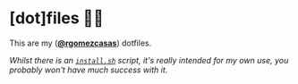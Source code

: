 # [dot]files :guardsman:

This are my ([**@rgomezcasas**](https://twitter.com/rafaoe)) dotfiles.

_Whilst there is an [`install.sh`](https://github.com/rgomezcasas/dotfiles/blob/master/install.sh) script, it's really
intended for my own use, you probably won't have much success with it._
